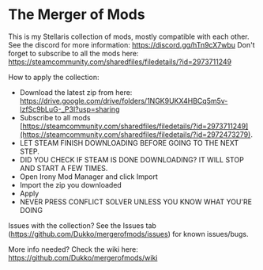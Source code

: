 # The Merger of Mods
This is my Stellaris collection of mods, mostly compatible with each other. See the discord for more information: https://discord.gg/hTn9cX7wbu
Don't forget to subscribe to all the mods here: https://steamcommunity.com/sharedfiles/filedetails/?id=2973711249

How to apply the collection:
- Download the latest zip from here: https://drive.google.com/drive/folders/1NGK9UKX4HBCq5m5v-lzfSc9bLuG-_P3I?usp=sharing
- Subscribe to all mods [https://steamcommunity.com/sharedfiles/filedetails/?id=2973711249](https://steamcommunity.com/sharedfiles/filedetails/?id=2972473279). 
- LET STEAM FINISH DOWNLOADING BEFORE GOING TO THE NEXT STEP.
- DID YOU CHECK IF STEAM IS DONE DOWNLOADING? IT WILL STOP AND START A FEW TIMES.
- Open Irony Mod Manager and click Import
- Import the zip you downloaded
- Apply
- NEVER PRESS CONFLICT SOLVER UNLESS YOU KNOW WHAT YOU'RE DOING

Issues with the collection?
See the Issues tab (https://github.com/Dukko/mergerofmods/issues) for known issues/bugs.

More info needed?
Check the wiki here: https://github.com/Dukko/mergerofmods/wiki
